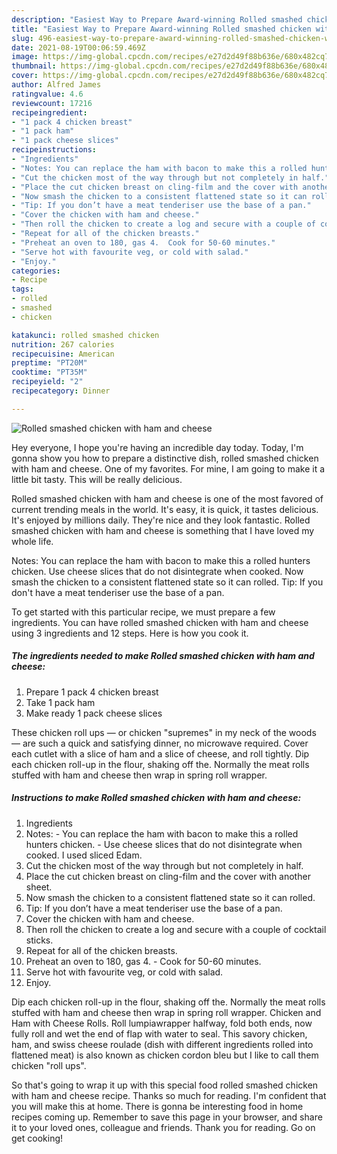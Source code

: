 ```yaml
---
description: "Easiest Way to Prepare Award-winning Rolled smashed chicken with ham and cheese"
title: "Easiest Way to Prepare Award-winning Rolled smashed chicken with ham and cheese"
slug: 496-easiest-way-to-prepare-award-winning-rolled-smashed-chicken-with-ham-and-cheese
date: 2021-08-19T00:06:59.469Z
image: https://img-global.cpcdn.com/recipes/e27d2d49f88b636e/680x482cq70/rolled-smashed-chicken-with-ham-and-cheese-recipe-main-photo.jpg
thumbnail: https://img-global.cpcdn.com/recipes/e27d2d49f88b636e/680x482cq70/rolled-smashed-chicken-with-ham-and-cheese-recipe-main-photo.jpg
cover: https://img-global.cpcdn.com/recipes/e27d2d49f88b636e/680x482cq70/rolled-smashed-chicken-with-ham-and-cheese-recipe-main-photo.jpg
author: Alfred James
ratingvalue: 4.6
reviewcount: 17216
recipeingredient:
- "1 pack 4 chicken breast"
- "1 pack ham"
- "1 pack cheese slices"
recipeinstructions:
- "Ingredients"
- "Notes: You can replace the ham with bacon to make this a rolled hunters chicken.  Use cheese slices that do not disintegrate when cooked. I used sliced Edam."
- "Cut the chicken most of the way through but not completely in half."
- "Place the cut chicken breast on cling-film and the cover with another sheet."
- "Now smash the chicken to a consistent flattened state so it can rolled."
- "Tip: If you don’t have a meat tenderiser use the base of a pan."
- "Cover the chicken with ham and cheese."
- "Then roll the chicken to create a log and secure with a couple of cocktail sticks."
- "Repeat for all of the chicken breasts."
- "Preheat an oven to 180, gas 4.  Cook for 50-60 minutes."
- "Serve hot with favourite veg, or cold with salad."
- "Enjoy."
categories:
- Recipe
tags:
- rolled
- smashed
- chicken

katakunci: rolled smashed chicken 
nutrition: 267 calories
recipecuisine: American
preptime: "PT20M"
cooktime: "PT35M"
recipeyield: "2"
recipecategory: Dinner

---
```



![Rolled smashed chicken with ham and cheese](https://img-global.cpcdn.com/recipes/e27d2d49f88b636e/680x482cq70/rolled-smashed-chicken-with-ham-and-cheese-recipe-main-photo.jpg)

Hey everyone, I hope you're having an incredible day today. Today, I'm gonna show you how to prepare a distinctive dish, rolled smashed chicken with ham and cheese. One of my favorites. For mine, I am going to make it a little bit tasty. This will be really delicious.

Rolled smashed chicken with ham and cheese is one of the most favored of current trending meals in the world. It's easy, it is quick, it tastes delicious. It's enjoyed by millions daily. They're nice and they look fantastic. Rolled smashed chicken with ham and cheese is something that I have loved my whole life.

Notes: You can replace the ham with bacon to make this a rolled hunters chicken. Use cheese slices that do not disintegrate when cooked. Now smash the chicken to a consistent flattened state so it can rolled. Tip: If you don&#39;t have a meat tenderiser use the base of a pan.


To get started with this particular recipe, we must prepare a few ingredients. You can have rolled smashed chicken with ham and cheese using 3 ingredients and 12 steps. Here is how you cook it.

<!--inarticleads1-->

##### The ingredients needed to make Rolled smashed chicken with ham and cheese:

1. Prepare 1 pack 4 chicken breast
1. Take 1 pack ham
1. Make ready 1 pack cheese slices


These chicken roll ups — or chicken &#34;supremes&#34; in my neck of the woods — are such a quick and satisfying dinner, no microwave required. Cover each cutlet with a slice of ham and a slice of cheese, and roll tightly. Dip each chicken roll-up in the flour, shaking off the. Normally the meat rolls stuffed with ham and cheese then wrap in spring roll wrapper. 

<!--inarticleads2-->

##### Instructions to make Rolled smashed chicken with ham and cheese:

1. Ingredients
1. Notes: - You can replace the ham with bacon to make this a rolled hunters chicken.  - Use cheese slices that do not disintegrate when cooked. I used sliced Edam.
1. Cut the chicken most of the way through but not completely in half.
1. Place the cut chicken breast on cling-film and the cover with another sheet.
1. Now smash the chicken to a consistent flattened state so it can rolled.
1. Tip: If you don’t have a meat tenderiser use the base of a pan.
1. Cover the chicken with ham and cheese.
1. Then roll the chicken to create a log and secure with a couple of cocktail sticks.
1. Repeat for all of the chicken breasts.
1. Preheat an oven to 180, gas 4.  - Cook for 50-60 minutes.
1. Serve hot with favourite veg, or cold with salad.
1. Enjoy.


Dip each chicken roll-up in the flour, shaking off the. Normally the meat rolls stuffed with ham and cheese then wrap in spring roll wrapper. Chicken and Ham with Cheese Rolls. Roll lumpiawrapper halfway, fold both ends, now fully roll and wet the end of flap with water to seal. This savory chicken, ham, and swiss cheese roulade (dish with different ingredients rolled into flattened meat) is also known as chicken cordon bleu but I like to call them chicken &#34;roll ups&#34;. 

So that's going to wrap it up with this special food rolled smashed chicken with ham and cheese recipe. Thanks so much for reading. I'm confident that you will make this at home. There is gonna be interesting food in home recipes coming up. Remember to save this page in your browser, and share it to your loved ones, colleague and friends. Thank you for reading. Go on get cooking!
